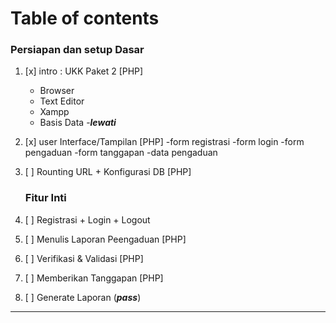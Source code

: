 # Table of contents

### Persiapan dan setup Dasar

1. [x] intro : UKK Paket 2 [PHP]
   - Browser
   - Text Editor
   - Xampp
   - Basis Data -**_*lewati*_**
2. [x] user Interface/Tampilan [PHP]
       -form registrasi
       -form login
       -form pengaduan
       -form tanggapan
       -data pengaduan
3. [ ] Rounting URL + Konfigurasi DB [PHP]

   ### Fitur Inti

4. [ ] Registrasi + Login + Logout
5. [ ] Menulis Laporan Peengaduan [PHP]
6. [ ] Verifikasi & Validasi [PHP]
7. [ ] Memberikan Tanggapan [PHP]
8. [ ] Generate Laporan (**_pass_**)

---
